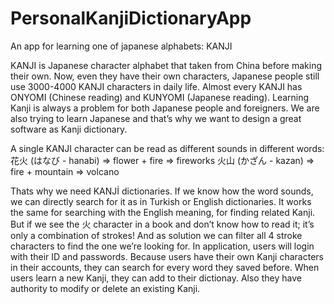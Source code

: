 # PersonalKanjiDictionaryApp
An app for learning one of japanese alphabets: KANJI

KANJI is Japanese character alphabet that taken from China before making their own. Now, even they have their own characters, Japanese people still use 3000-4000 KANJI characters in daily life. Almost every KANJI has ONYOMI (Chinese reading) and KUNYOMI (Japanese reading).
Learning Kanji is always a problem for both Japanese people and foreigners. We are also trying to learn Japanese and that’s why we want to design a great software as Kanji dictionary. 

A single KANJI character can be read as different sounds in different words:
花火 (はなび - hanabi) => flower + fire => fireworks
火山 (かざん - kazan) => fire + mountain => volcano

Thats why we need KANJİ dictionaries. If we know how the word sounds, we can directly search for it as in Turkish or English dictionaries. It works the same for searching with the English meaning, for finding related Kanji.  
But if we see the 火 character in a book and don’t know how to read it; it’s only a combination of strokes! And as solution we can filter all 4 stroke characters to find the one we’re looking for.
In application, users will login with their ID and passwords. Because users have their own Kanji characters in their accounts, they can search for every word they saved before. When users learn a new Kanji, they can add to their dictionay. Also they have authority to modify or delete an existing Kanji.
